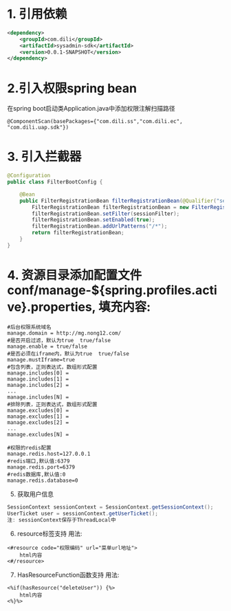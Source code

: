 
# 1. 引用依赖
``` xml
<dependency>
    <groupId>com.dili</groupId>
    <artifactId>sysadmin-sdk</artifactId>
    <version>0.0.1-SNAPSHOT</version>
</dependency>
```

# 2.引入权限spring bean
在spring boot启动类Application.java中添加权限注解扫描路径
```
@ComponentScan(basePackages={"com.dili.ss","com.dili.ec", "com.dili.uap.sdk"})
```

# 3. 引入拦截器
``` java
@Configuration
public class FilterBootConfig {

	@Bean
	public FilterRegistrationBean filterRegistrationBean(@Qualifier("sessionFilter") SessionFilter sessionFilter){
		FilterRegistrationBean filterRegistrationBean = new FilterRegistrationBean();
		filterRegistrationBean.setFilter(sessionFilter);
		filterRegistrationBean.setEnabled(true);
		filterRegistrationBean.addUrlPatterns("/*");
		return filterRegistrationBean;
	}
}
```

# 4. 资源目录添加配置文件conf/manage-${spring.profiles.active}.properties, 填充内容:
```
#后台权限系统域名
manage.domain = http://mg.nong12.com/
#是否开启过滤，默认为true  true/false
manage.enable = true/false
#是否必须在iframe内，默认为true  true/false
manage.mustIframe=true
#包含列表，正则表达式，数组形式配置
manage.includes[0] = 
manage.includes[1] = 
manage.includes[2] = 
...
manage.includes[N] = 
#排除列表，正则表达式，数组形式配置
manage.excludes[0] =
manage.excludes[1] =
manage.excludes[2] =
...
manage.excludes[N] =

#权限的redis配置
manage.redis.host=127.0.0.1
#redis端口,默认值:6379
manage.redis.port=6379
#redis数据库,默认值:0
manage.redis.database=0
```

5. 获取用户信息
``` java
SessionContext sessionContext = SessionContext.getSessionContext();
UserTicket user = sessionContext.getUserTicket();
注: sessionContext保存于ThreadLocal中
```

6. resource标签支持
用法:
```
<#resource code="权限编码" url="菜单url地址">
    html内容
<#/resource>
```

7. HasResourceFunction函数支持
用法:
```
<%if(hasResource("deleteUser")) {%>
    html内容
<%}%>
```